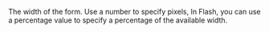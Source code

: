 The width of the form. Use a number to specify
pixels, In Flash, you can use a percentage value to
specify a percentage of the available width.